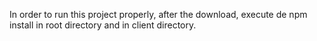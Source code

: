 In order to run this project properly, after the download, execute de npm install in root directory and in client directory.
